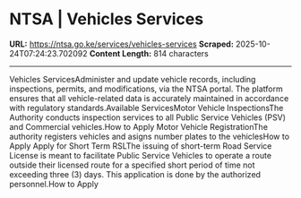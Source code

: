 # NTSA | Vehicles Services

**URL:** https://ntsa.go.ke/services/vehicles-services
**Scraped:** 2025-10-24T07:24:23.702092
**Content Length:** 814 characters

---

Vehicles ServicesAdminister and update vehicle records, including inspections, permits, and modifications, via the NTSA portal. The platform ensures that all vehicle-related data is accurately maintained in accordance with regulatory standards.Available ServicesMotor Vehicle InspectionsThe Authority conducts inspection services to all Public Service Vehicles (PSV) and Commercial vehicles.How to Apply Motor Vehicle RegistrationThe authority registers vehicles and asigns number plates to the vehiclesHow to Apply Apply for Short Term RSLThe issuing of short-term Road Service License is meant to facilitate Public Service Vehicles to operate a route outside their licensed route for a specified short period of time not exceeding three (3) days. This application is done by the authorized personnel.How to Apply